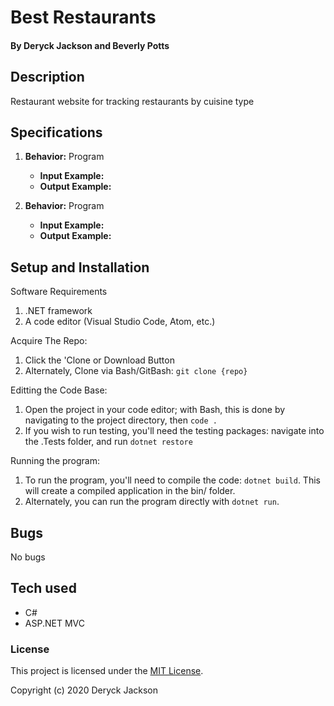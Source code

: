 # Best Restaurants

#### By Deryck Jackson and Beverly Potts

## Description

Restaurant website for tracking restaurants by cuisine type

## Specifications

1. **Behavior:** Program
    * **Input Example:**
    * **Output Example:**

2. **Behavior:** Program
    * **Input Example:**
    * **Output Example:**

## Setup and Installation

Software Requirements
1. .NET framework
2. A code editor (Visual Studio Code, Atom, etc.)

Acquire The Repo:
1. Click the 'Clone or Download Button
2. Alternately, Clone via Bash/GitBash: `git clone {repo}`

Editting the Code Base:
1. Open the project in your code editor; with Bash, this is done by navigating to the project directory, then `code .`
2. If you wish to run testing, you'll need the testing packages: navigate into the .Tests folder, and run `dotnet restore`

Running the program:
1. To run the program, you'll need to compile the code: `dotnet build`. This will create a compiled application in the bin/ folder.
2. Alternately, you can run the program directly with `dotnet run`.

## Bugs

No bugs

## Tech used

* C#
* ASP.NET MVC

### License

This project is licensed under the [MIT License](https://opensource.org/licenses/MIT).

Copyright (c) 2020 Deryck Jackson
